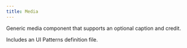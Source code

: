```yaml
---
title: Media
---
```

Generic media component that supports an optional caption and credit.

Includes an UI Patterns definition file.

